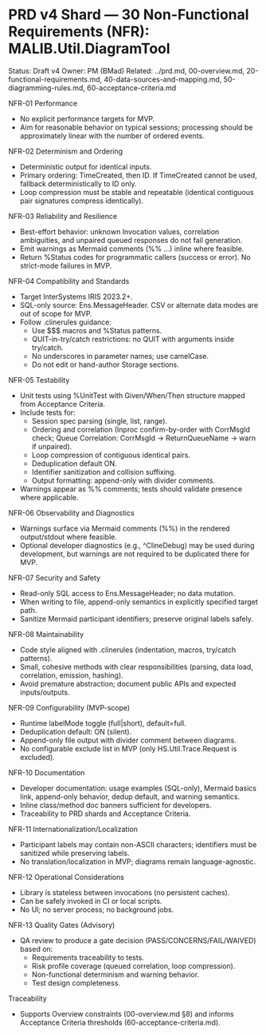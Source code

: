 # PRD v4 Shard — 30 Non-Functional Requirements (NFR): MALIB.Util.DiagramTool

Status: Draft v4
Owner: PM (BMad)
Related: ../prd.md, 00-overview.md, 20-functional-requirements.md, 40-data-sources-and-mapping.md, 50-diagramming-rules.md, 60-acceptance-criteria.md

NFR-01 Performance
- No explicit performance targets for MVP.
- Aim for reasonable behavior on typical sessions; processing should be approximately linear with the number of ordered events.

NFR-02 Determinism and Ordering
- Deterministic output for identical inputs.
- Primary ordering: TimeCreated, then ID. If TimeCreated cannot be used, fallback deterministically to ID only.
- Loop compression must be stable and repeatable (identical contiguous pair signatures compress identically).

NFR-03 Reliability and Resilience
- Best-effort behavior: unknown Invocation values, correlation ambiguities, and unpaired queued responses do not fail generation.
- Emit warnings as Mermaid comments (%% …) inline where feasible.
- Return %Status codes for programmatic callers (success or error). No strict-mode failures in MVP.

NFR-04 Compatibility and Standards
- Target InterSystems IRIS 2023.2+.
- SQL-only source: Ens.MessageHeader. CSV or alternate data modes are out of scope for MVP.
- Follow .clinerules guidance:
  - Use $$$ macros and %Status patterns.
  - QUIT-in-try/catch restrictions: no QUIT with arguments inside try/catch.
  - No underscores in parameter names; use camelCase.
  - Do not edit or hand-author Storage sections.

NFR-05 Testability
- Unit tests using %UnitTest with Given/When/Then structure mapped from Acceptance Criteria.
- Include tests for:
  - Session spec parsing (single, list, range).
  - Ordering and correlation (Inproc confirm-by-order with CorrMsgId check; Queue Correlation: CorrMsgId → ReturnQueueName → warn if unpaired).
  - Loop compression of contiguous identical pairs.
  - Deduplication default ON.
  - Identifier sanitization and collision suffixing.
  - Output formatting: append-only with divider comments.
- Warnings appear as %% comments; tests should validate presence where applicable.

NFR-06 Observability and Diagnostics
- Warnings surface via Mermaid comments (%%) in the rendered output/stdout where feasible.
- Optional developer diagnostics (e.g., ^ClineDebug) may be used during development, but warnings are not required to be duplicated there for MVP.

NFR-07 Security and Safety
- Read-only SQL access to Ens.MessageHeader; no data mutation.
- When writing to file, append-only semantics in explicitly specified target path.
- Sanitize Mermaid participant identifiers; preserve original labels safely.

NFR-08 Maintainability
- Code style aligned with .clinerules (indentation, macros, try/catch patterns).
- Small, cohesive methods with clear responsibilities (parsing, data load, correlation, emission, hashing).
- Avoid premature abstraction; document public APIs and expected inputs/outputs.

NFR-09 Configurability (MVP-scope)
- Runtime labelMode toggle (full|short), default=full.
- Deduplication default: ON (silent).
- Append-only file output with divider comment between diagrams.
- No configurable exclude list in MVP (only HS.Util.Trace.Request is excluded).

NFR-10 Documentation
- Developer documentation: usage examples (SQL-only), Mermaid basics link, append-only behavior, dedup default, and warning semantics.
- Inline class/method doc banners sufficient for developers.
- Traceability to PRD shards and Acceptance Criteria.

NFR-11 Internationalization/Localization
- Participant labels may contain non-ASCII characters; identifiers must be sanitized while preserving labels.
- No translation/localization in MVP; diagrams remain language-agnostic.

NFR-12 Operational Considerations
- Library is stateless between invocations (no persistent caches).
- Can be safely invoked in CI or local scripts.
- No UI; no server process; no background jobs.

NFR-13 Quality Gates (Advisory)
- QA review to produce a gate decision (PASS/CONCERNS/FAIL/WAIVED) based on:
  - Requirements traceability to tests.
  - Risk profile coverage (queued correlation, loop compression).
  - Non-functional determinism and warning behavior.
  - Test design completeness.

Traceability
- Supports Overview constraints (00-overview.md §8) and informs Acceptance Criteria thresholds (60-acceptance-criteria.md).
